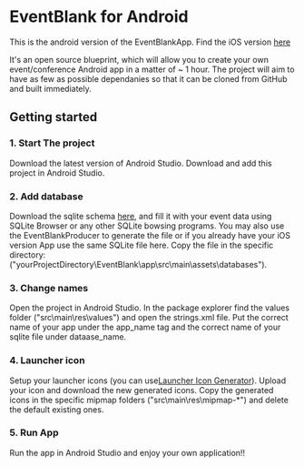 # EventBlank for Android

This is the android version of the EventBlankApp. Find the iOS version [here](https://github.com/icanzilb/EventBlankApp)

It's an open source blueprint, which will allow you to create your own event/conference Android app in a matter of ~ 1 hour. The project will aim to have as few as possible dependanies so that it can be cloned from GitHub and built immediately.

## Getting started

### 1. Start The project
Download the latest version of Android Studio. Download and add this project in Android Studio.

### 2. Add database
Download the sqlite schema [here](https://www.dropbox.com/s/t3wea9u9ye7ad68/EventBlank.eventblank?dl=1), and fill it with your event data using SQLite Browser or any other SQLite bowsing programs.
You may also use the EventBlankProducer to generate the file or if you already have your iOS version App use the same SQLite file here.
Copy the file in the specific directory:("yourProjectDirectory\EventBlank\app\src\main\assets\databases\").

### 3. Change names
Open the project in Android Studio. In the package explorer find the values folder ("src\main\res\values\") and open the strings.xml file. Put the correct name of your app under the app_name tag and the correct name of your sqlite file under dataase_name.

### 4. Launcher icon
Setup your launcher icons (you can use[Launcher Icon Generator](http://romannurik.github.io/AndroidAssetStudio/icons-launcher.html#foreground.space.trim=1&foreground.space.pad=0&foreColor=607d8b%2C0&crop=0&backgroundShape=square&backColor=ffffff%2C100&effects=none)). Upload your icon and download the new generated icons. Copy the generated icons in the specific mipmap folders ("src\main\res\mipmap-*") and delete the default existing ones. 

### 5. Run App
Run the app in Android Studio and enjoy your own application!!

